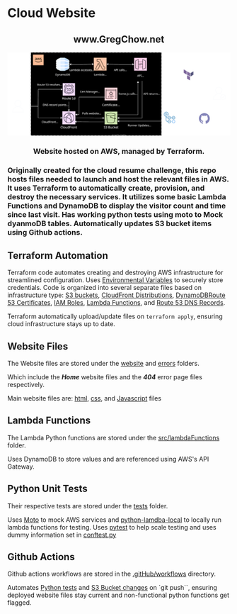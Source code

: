# Cloud Website
<h2 align="center">
www.GregChow.net
</h2>
  <p align="center">
  <img src="./website/CloudDiagram.svg" alt="Diagram of Cloud Infrastructure" width="738">
</p>
<h3 align="center">Website hosted on AWS, managed by Terraform.
<h3>
Originally created for the cloud resume challenge, this repo hosts files needed to launch and host the relevant files in AWS.
It uses Terraform to automatically create, provision, and destroy the necessary services. It utilizes some basic Lambda Functions and DynamoDB to display the visitor count and time since last visit. Has working python tests using moto to Mock dyanmoDB tables. Automatically updates S3 bucket items using Github actions.

## Terraform Automation
Terraform code automates creating and destroying AWS infrastructure for streamlined configuration.
Uses [Environmental Variables](https://registry.terraform.io/providers/hashicorp/aws/latest/docs#environment-variables) to securely store credentials.
Code is organized into several separate files based on infrastructure type: [S3 buckets](https://github.com/teddiursa/terraform_website/blob/main/buckets.tf), [CloudFront Distributions](https://github.com/teddiursa/terraform_website/blob/main/cdn.tf), [DynamoDB](https://github.com/teddiursa/terraform_website/blob/main/dynamoDB.tf)[Route 53 Certificates](https://github.com/teddiursa/terraform_website/blob/main/certs.tf), [IAM Roles](https://github.com/teddiursa/terraform_website/blob/main/iam.tf), [Lambda Functions](https://github.com/teddiursa/terraform_website/blob/main/lambda.tf), and [Route 53 DNS Records](https://github.com/teddiursa/terraform_website/blob/main/records.tf).

Terraform automatically upload/update files on `terraform apply`, ensuring cloud infrastructure stays up to date.

## Website Files
The Website files are stored under the [website](/website) and [errors](/errors) folders.

Which include the ***Home*** website files and the ***404*** error page files respectively.

Main website files are: [html](/website/home.html), [css](/website/home.css), and [Javascript](/website/home.js) files

## Lambda  Functions
The Lambda Python functions are stored under the [src/lambdaFunctions](/src/lambdaFunctions) folder.

Uses DynamoDB to store values and are referenced using AWS's API Gateway.

## Python Unit Tests
Their respective tests are stored under the [tests](/tests) folder.

Uses [Moto](https://docs.getmoto.org/en/latest/) to mock AWS services and [python-lamdba-local](https://pypi.org/project/python-lambda-local/) to locally run lambda functions for testing.
Uses [pytest](https://docs.pytest.org/en/7.4.x/) to help scale testing and uses dummy information set in [conftest.py](https://github.com/teddiursa/terraform_website/blob/main/tests/conftest.py)

## Github Actions
Github actions workflows are stored in the [.gitHub/workflows](/.github/workflows) directory.

Automates [Python tests](/.github/workflows/python-app.yml) and [S3 Bucket changes](/.github/workflows/workflow.yml) on `git push``, ensuring deployed website files stay current and non-functional python functions get flagged.



